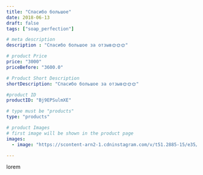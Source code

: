 ```yaml
---
title: "Спасибо большое"
date: 2018-06-13
draft: false
tags: ["soap_perfection"]

# meta description
description : "Спасибо большое за отзыв🌞🌞🌞"

# product Price
price: "3000"
priceBefore: "3600.0"

# Product Short Description
shortDescription: "Спасибо большое за отзыв🌞🌞🌞"

#product ID
productID: "Bj9EPSulmXE"

# type must be "products"
type: "products"

# product Images
# first image will be shown in the product page
images:
  - image: "https://scontent-arn2-1.cdninstagram.com/v/t51.2885-15/e35/34072395_1851314975169706_607395550605606912_n.jpg?se=7&tp=1&_nc_ht=scontent-arn2-1.cdninstagram.com&_nc_cat=110&_nc_ohc=aYitKPr1LcYAX-8fsM8&ccb=7-4&oh=f379c324d7fd02167a6cb452adedd768&oe=60847F5E&ig_cache_key=MTgwMDYxNDA2OTEwNTIyMzEwOA%3D%3D.2-ccb7-4"

---
```

lorem
